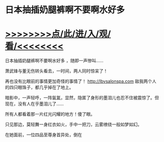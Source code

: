 # 日本抽插奶腿裤啊不要啊水好多

# <a href="https://github.com/jiedl/zaos/issues/1">>>>>>>>>点/此/进/入/观/看/<<<<<<<<</a>
日本抽插奶腿裤啊不要啊水好多
，随即一声惨叫……

萧武锋与董无伤转头看去，一时间，两人同时惊呆了！

再也没有比眼前的事情更加奇怪的事情了！
http://lbvsalonspa.com
敌我两个人的四只眼珠子，都几乎掉在了地上。

暗影中，一声轻呼，一阵氤氲，显然，隐匿了身形的墨泪儿也忍不住被震惊了。但现在，没有人在乎墨泪儿了……

所有人都看着那一片红光闪耀的地方！傻了眼。

只见那边，莫轻舞一身红衣如火，手中一把刀，云雾缭绕一般如梦如幻。

在她面前，一位四品至尊身首异处，倒在
